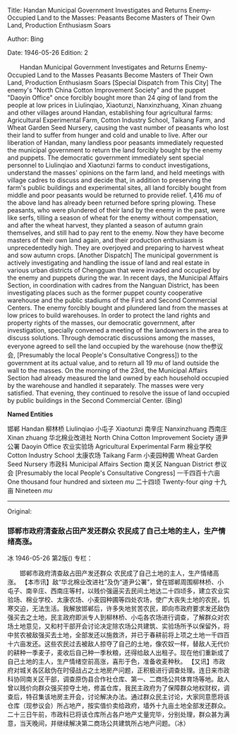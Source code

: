 Title: Handan Municipal Government Investigates and Returns Enemy-Occupied Land to the Masses: Peasants Become Masters of Their Own Land, Production Enthusiasm Soars

Author: Bing

Date: 1946-05-26
Edition: 2

　　Handan Municipal Government Investigates and Returns Enemy-Occupied Land to the Masses
    Peasants Become Masters of Their Own Land, Production Enthusiasm Soars
    [Special Dispatch from This City] The enemy's "North China Cotton Improvement Society" and the puppet "Daoyin Office" once forcibly bought more than 24 *qing* of land from the people at low prices in Liulinqiao, Xiaotunzi, Nanxinzhuang, Xinan zhuang and other villages around Handan, establishing four agricultural farms: Agricultural Experimental Farm, Cotton Industry School, Taikang Farm, and Wheat Garden Seed Nursery, causing the vast number of peasants who lost their land to suffer from hunger and cold and unable to live. After our liberation of Handan, many landless poor peasants immediately requested the municipal government to return the land forcibly bought by the enemy and puppets. The democratic government immediately sent special personnel to Liulinqiao and Xiaotunzi farms to conduct investigations, understand the masses' opinions on the farm land, and held meetings with village cadres to discuss and decide that, in addition to preserving the farm's public buildings and experimental sites, all land forcibly bought from middle and poor peasants would be returned to provide relief. 1,416 *mu* of the above land has already been returned before spring plowing. These peasants, who were plundered of their land by the enemy in the past, were like serfs, tilling a season of wheat for the enemy without compensation, and after the wheat harvest, they planted a season of autumn grain themselves, and still had to pay rent to the enemy. Now they have become masters of their own land again, and their production enthusiasm is unprecedentedly high. They are overjoyed and preparing to harvest wheat and sow autumn crops.
    [Another Dispatch] The municipal government is actively investigating and handling the issue of land and real estate in various urban districts of Chengguan that were invaded and occupied by the enemy and puppets during the war. In recent days, the Municipal Affairs Section, in coordination with cadres from the Nanguan District, has been investigating places such as the former puppet county cooperative warehouse and the public stadiums of the First and Second Commercial Centers. The enemy forcibly bought and plundered land from the masses at low prices to build warehouses. In order to protect the land rights and property rights of the masses, our democratic government, after investigation, specially convened a meeting of the landowners in the area to discuss solutions. Through democratic discussions among the masses, everyone agreed to sell the land occupied by the warehouse (now the参议会, [Presumably the local People's Consultative Congress]) to the government at its actual value, and to return all 19 *mu* of land outside the wall to the masses. On the morning of the 23rd, the Municipal Affairs Section had already measured the land owned by each household occupied by the warehouse and handled it separately. The masses were very satisfied. That evening, they continued to resolve the issue of land occupied by public buildings in the Second Commercial Center. (Bing)




**Named Entities**


邯郸 Handan
柳林桥 Liulinqiao
小屯子 Xiaotunzi
南辛庄 Nanxinzhuang
西南庄 Xinan zhuang
华北棉业改进社 North China Cotton Improvement Society
道尹公署 Daoyin Office
农业实验场 Agricultural Experimental Farm
棉业学校 Cotton Industry School
太康农场 Taikang Farm
小麦园种圃 Wheat Garden Seed Nursery
市政科 Municipal Affairs Section
南关区 Nanguan District
参议会  [Presumably the local People's Consultative Congress]
一千四百十六亩 One thousand four hundred and sixteen *mu*
二十四顷 Twenty-four *qing*
十九亩 Nineteen *mu*



<hr /> 

Original: 


### 邯郸市政府清查敌占田产发还群众  农民成了自己土地的主人，生产情绪高涨。
冰
1946-05-26
第2版()
专栏：

　　邯郸市政府清查敌占田产发还群众
    农民成了自己土地的主人，生产情绪高涨。
    【本市讯】敌“华北棉业改进社”及伪“道尹公署”，曾在邯郸周围柳林桥、小屯子、南辛庄、西南庄等村，以贱价强逼买去民间土地达二十四顷多，建立农业实验场、棉业学校、太康农场、小麦园种圃等四处农场，使广大丧失土地的农民，饥寒交迫，无法生活。我解放邯郸后，许多失地贫苦农民，即向市政府要求发还敌伪强买去之土地，民主政府即派专人到柳林桥、小屯各农场进行调查，了解群众对农场土地意见，又和村干部开会讨论决定除农场公共建筑、实验场所予以保留外，将中贫农被敌强买去土地，全部发还以施救济，并已于春耕前将上项之土地一千四百十六亩发还。这些农民过去被敌人掠夺了自己的土地，像农奴一样，替敌人无代价的耕种一季麦子，麦收后自己种一季秋粮，还得给敌人出租子。现在他们重新成了自己土地的主人，生产情绪空前高涨，喜形于色，准备收麦种秋。
    【又讯】市政府对城关各区敌伪在时侵战占之土地房产问题，正积极进行调查处理。连日来市政科协同南关区干部，调查原伪县合作社仓库、第一、二商场公共体育场等地。敌人曾以贱价向群众强买掠夺土地，修盖仓库，我民主政府为了保障群众地权财权，调查后，特召集该地房主开会，讨论解决办法。通过群众民主讨论，大家同意愿将该仓库（现参议会）所占地产，按实值价卖给政府，墙外十九亩土地全部发还群众。二十三日午前，市政科已将该仓库所占各户地产丈量完毕，分别处理，群众甚为满意，当天晚间，并继续解决第二商场公共建筑所占地产问题。（冰）
